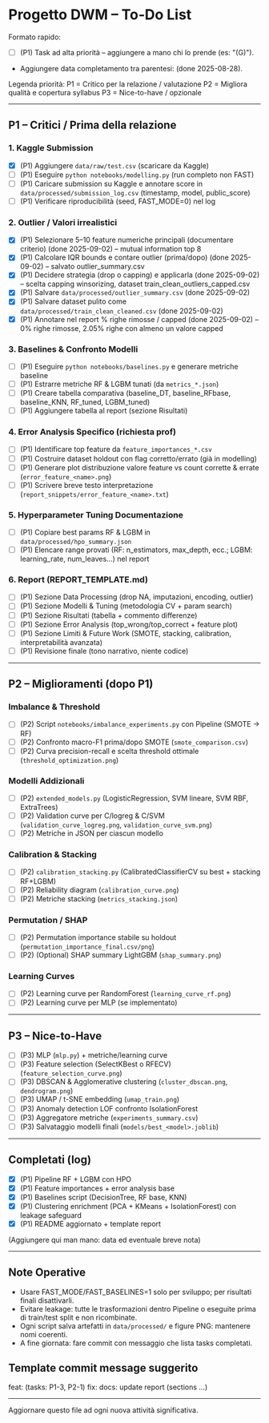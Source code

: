 # Progetto DWM – To‑Do List

Formato rapido:
- [ ] (P1) Task ad alta priorità – aggiungere a mano chi lo prende (es: "(G)").
- Aggiungere data completamento tra parentesi: (done 2025-08-28).

Legenda priorità:
P1 = Critico per la relazione / valutazione
P2 = Migliora qualità e copertura syllabus
P3 = Nice-to-have / opzionale

---
## P1 – Critici / Prima della relazione

### 1. Kaggle Submission
- [x] (P1) Aggiungere `data/raw/test.csv` (scaricare da Kaggle)
- [ ] (P1) Eseguire `python notebooks/modelling.py` (run completo non FAST)
- [ ] (P1) Caricare submission su Kaggle e annotare score in `data/processed/submission_log.csv` (timestamp, model, public_score)
- [ ] (P1) Verificare riproducibilità (seed, FAST_MODE=0) nel log

### 2. Outlier / Valori irrealistici
- [x] (P1) Selezionare 5–10 feature numeriche principali (documentare criterio) (done 2025-09-02) – mutual information top 8
- [x] (P1) Calcolare IQR bounds e contare outlier (prima/dopo) (done 2025-09-02) – salvato outlier_summary.csv
- [x] (P1) Decidere strategia (drop o capping) e applicarla (done 2025-09-02) – scelta capping winsorizing, dataset train_clean_outliers_capped.csv
- [x] (P1) Salvare `data/processed/outlier_summary.csv` (done 2025-09-02)
- [x] (P1) Salvare dataset pulito come `data/processed/train_clean_cleaned.csv` (done 2025-09-02)
- [x] (P1) Annotare nel report % righe rimosse / capped (done 2025-09-02) – 0% righe rimosse, 2.05% righe con almeno un valore capped

### 3. Baselines & Confronto Modelli
- [ ] (P1) Eseguire `python notebooks/baselines.py` e generare metriche baseline
- [ ] (P1) Estrarre metriche RF & LGBM tunati (da `metrics_*.json`)
- [ ] (P1) Creare tabella comparativa (baseline_DT, baseline_RFbase, baseline_KNN, RF_tuned, LGBM_tuned)
- [ ] (P1) Aggiungere tabella al report (sezione Risultati)

### 4. Error Analysis Specifico (richiesta prof)
- [ ] (P1) Identificare top feature da `feature_importances_*.csv`
- [ ] (P1) Costruire dataset holdout con flag corretto/errato (già in modelling)
- [ ] (P1) Generare plot distribuzione valore feature vs count corrette & errate (`error_feature_<name>.png`)
- [ ] (P1) Scrivere breve testo interpretazione (`report_snippets/error_feature_<name>.txt`)

### 5. Hyperparameter Tuning Documentazione
- [ ] (P1) Copiare best params RF & LGBM in `data/processed/hpo_summary.json`
- [ ] (P1) Elencare range provati (RF: n_estimators, max_depth, ecc.; LGBM: learning_rate, num_leaves...) nel report

### 6. Report (REPORT_TEMPLATE.md)
- [ ] (P1) Sezione Data Processing (drop NA, imputazioni, encoding, outlier)
- [ ] (P1) Sezione Modelli & Tuning (metodologia CV + param search)
- [ ] (P1) Sezione Risultati (tabella + commento differenze)
- [ ] (P1) Sezione Error Analysis (top_wrong/top_correct + feature plot)
- [ ] (P1) Sezione Limiti & Future Work (SMOTE, stacking, calibration, interpretabilità avanzata)
- [ ] (P1) Revisione finale (tono narrativo, niente codice)

---
## P2 – Miglioramenti (dopo P1)

### Imbalance & Threshold
- [ ] (P2) Script `notebooks/imbalance_experiments.py` con Pipeline (SMOTE -> RF)
- [ ] (P2) Confronto macro-F1 prima/dopo SMOTE (`smote_comparison.csv`)
- [ ] (P2) Curva precision-recall e scelta threshold ottimale (`threshold_optimization.png`)

### Modelli Addizionali
- [ ] (P2) `extended_models.py` (LogisticRegression, SVM lineare, SVM RBF, ExtraTrees)
- [ ] (P2) Validation curve per C/logreg & C/SVM (`validation_curve_logreg.png`, `validation_curve_svm.png`)
- [ ] (P2) Metriche in JSON per ciascun modello

### Calibration & Stacking
- [ ] (P2) `calibration_stacking.py` (CalibratedClassifierCV su best + stacking RF+LGBM)
- [ ] (P2) Reliability diagram (`calibration_curve.png`)
- [ ] (P2) Metriche stacking (`metrics_stacking.json`)

### Permutation / SHAP
- [ ] (P2) Permutation importance stabile su holdout (`permutation_importance_final.csv/png`)
- [ ] (P2) (Optional) SHAP summary LightGBM (`shap_summary.png`)

### Learning Curves
- [ ] (P2) Learning curve per RandomForest (`learning_curve_rf.png`)
- [ ] (P2) Learning curve per MLP (se implementato)

---
## P3 – Nice-to-Have
- [ ] (P3) MLP (`mlp.py`) + metriche/learning curve
- [ ] (P3) Feature selection (SelectKBest o RFECV) (`feature_selection_curve.png`)
- [ ] (P3) DBSCAN & Agglomerative clustering (`cluster_dbscan.png`, `dendrogram.png`)
- [ ] (P3) UMAP / t-SNE embedding (`umap_train.png`)
- [ ] (P3) Anomaly detection LOF confronto IsolationForest
- [ ] (P3) Aggregatore metriche (`experiments_summary.csv`)
- [ ] (P3) Salvataggio modelli finali (`models/best_<model>.joblib`)

---
## Completati (log)
- [x] (P1) Pipeline RF + LGBM con HPO
- [x] (P1) Feature importances + error analysis base
- [x] (P1) Baselines script (DecisionTree, RF base, KNN)
- [x] (P1) Clustering enrichment (PCA + KMeans + IsolationForest) con leakage safeguard
- [x] (P1) README aggiornato + template report

(Aggiungere qui man mano: data ed eventuale breve nota)

---
## Note Operative
- Usare FAST_MODE/FAST_BASELINES=1 solo per sviluppo; per risultati finali disattivarli.
- Evitare leakage: tutte le trasformazioni dentro Pipeline o eseguite prima di train/test split e non ricombinate.
- Ogni script salva artefatti in `data/processed/` e figure PNG: mantenere nomi coerenti.
- A fine giornata: fare commit con messaggio che lista tasks completati.

## Template commit message suggerito
feat: <breve> (tasks: P1-3, P2-1)
fix: <se bug>
docs: update report (sections ...)

---
Aggiornare questo file ad ogni nuova attività significativa.
